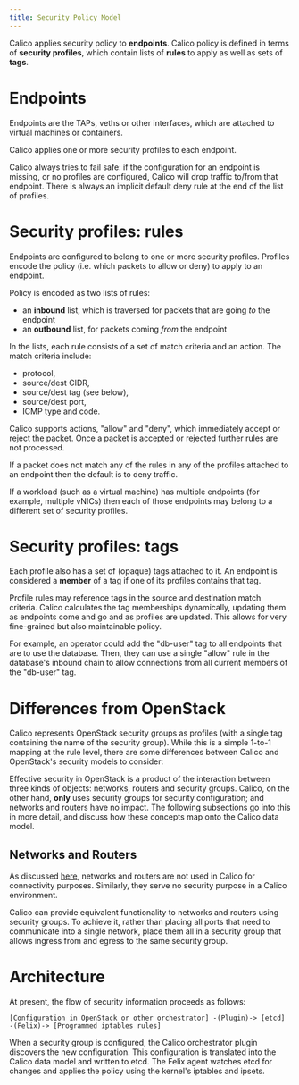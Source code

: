 ```yaml
---
title: Security Policy Model
---
```


Calico applies security policy to **endpoints**. Calico policy is
defined in terms of **security profiles**, which contain lists of
**rules** to apply as well as sets of **tags**.

Endpoints
=========

Endpoints are the TAPs, veths or other interfaces, which are attached to
virtual machines or containers.

Calico applies one or more security profiles to each endpoint.

Calico always tries to fail safe: if the configuration for an endpoint
is missing, or no profiles are configured, Calico will drop traffic
to/from that endpoint. There is always an implicit default deny rule at
the end of the list of profiles.

Security profiles: rules
========================

Endpoints are configured to belong to one or more security profiles.
Profiles encode the policy (i.e. which packets to allow or deny) to
apply to an endpoint.

Policy is encoded as two lists of rules:

-   an **inbound** list, which is traversed for packets that are going
    *to* the endpoint
-   an **outbound** list, for packets coming *from* the endpoint

In the lists, each rule consists of a set of match criteria and an
action. The match criteria include:

-   protocol,
-   source/dest CIDR,
-   source/dest tag (see below),
-   source/dest port,
-   ICMP type and code.

Calico supports actions, "allow" and "deny", which immediately accept or
reject the packet. Once a packet is accepted or rejected further rules
are not processed.

If a packet does not match any of the rules in any of the profiles
attached to an endpoint then the default is to deny traffic.

If a workload (such as a virtual machine) has multiple endpoints (for
example, multiple vNICs) then each of those endpoints may belong to a
different set of security profiles.

Security profiles: tags
=======================

Each profile also has a set of (opaque) tags attached to it. An endpoint
is considered a **member** of a tag if one of its profiles contains that
tag.

Profile rules may reference tags in the source and destination match
criteria. Calico calculates the tag memberships dynamically, updating
them as endpoints come and go and as profiles are updated. This allows
for very fine-grained but also maintainable policy.

For example, an operator could add the "db-user" tag to all endpoints
that are to use the database. Then, they can use a single "allow" rule
in the database's inbound chain to allow connections from all current
members of the "db-user" tag.

Differences from OpenStack
==========================

Calico represents OpenStack security groups as profiles (with a single
tag containing the name of the security group). While this is a simple
1-to-1 mapping at the rule level, there are some differences between
Calico and OpenStack's security models to consider:

Effective security in OpenStack is a product of the interaction between
three kinds of objects: networks, routers and security groups. Calico,
on the other hand, **only** uses security groups for security
configuration; and networks and routers have no impact. The following
subsections go into this in more detail, and discuss how these concepts
map onto the Calico data model.

Networks and Routers
--------------------

As discussed [here]({{site.url}}/{{page.version}}/getting-started/openstack), networks and routers are not used
in Calico for connectivity purposes. Similarly, they serve no security
purpose in a Calico environment.

Calico can provide equivalent functionality to networks and routers
using security groups. To achieve it, rather than placing all ports that
need to communicate into a single network, place them all in a security
group that allows ingress from and egress to the same security group.

Architecture
============

At present, the flow of security information proceeds as follows:

    [Configuration in OpenStack or other orchestrator] -(Plugin)-> [etcd] -(Felix)-> [Programmed iptables rules]

When a security group is configured, the Calico orchestrator plugin
discovers the new configuration. This configuration is translated into
the Calico data model and written to etcd. The Felix agent watches etcd
for changes and applies the policy using the kernel's iptables and
ipsets.
